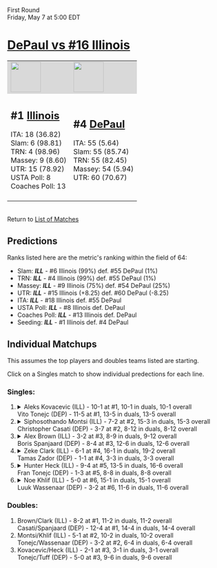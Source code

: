 First Round  
Friday, May 7 at 5:00 EDT
# [DePaul vs #16 Illinois](https://www.ncaa.com/game/5833373) 

<table>  
<tr style="background-color: #d9d9d9 !important"><td><a href="#"><img src="https://www.ncaa.com/sites/default/files/images/logos/schools/i/illinois.70.png" width="70" height="70" /></a></td><td><a href="#"><img src="https://www.ncaa.com/sites/default/files/images/logos/schools/d/depaul.70.png" width="70" height="70" /></a></td></tr>
<tr><td>  

<h2>#1 <a href="#">Illinois</a></h2>  
ITA: 18 (36.82)<br>  
Slam: 6 (98.81)<br>  
TRN: 4 (98.96)<br>  
Massey: 9 (8.60)<br>  
UTR: 15 (78.92)<br>  
USTA Poll: 8<br>  
Coaches Poll: 13<br>  
<br>  

</td><td>  

<h2>#4 <a href="#">DePaul</a></h2>  
ITA: 55 (5.64)<br>  
Slam: 55 (85.74)<br>  
TRN: 55 (82.45)<br>  
Massey: 54 (5.94)<br>  
UTR: 60 (70.67)<br>  
<br>  

</td></tr></table>  


<br>Return to [List of Matches](../index.md)  

## Predictions  

Ranks listed here are the metric's ranking within the field of 64:  
- Slam: ***ILL*** - #6 Illinois (99%) def. #55 DePaul (1%)  
- TRN: ***ILL*** - #4 Illinois (99%) def. #55 DePaul (1%)  
- Massey: ***ILL*** - #9 Illinois (75%) def. #54 DePaul (25%)  
- UTR: ***ILL*** - #15 Illinois (+8.25) def. #60 DePaul (-8.25)  
- ITA: ***ILL*** - #18 Illinois def. #55 DePaul  
- USTA Poll: ***ILL*** - #8 Illinois def. DePaul  
- Coaches Poll: ***ILL*** - #13 Illinois def. DePaul  
- Seeding: ***ILL*** - #1 Illinois def. #4 DePaul  

## Individual Matchups  

This assumes the top players and doubles teams listed are starting.  

Click on a Singles match to show individual predections for each line.  

### Singles:  

<ol>
<li><details><summary markdown="span">
Aleks Kovacevic (ILL) - 10-1 at #1, 10-1 in duals, 10-1 overall<br>  
Vito Tonejc (DEP) - 11-5 at #1, 13-5 in duals, 13-5 overall
</summary><h4>Predictions</h4><ul>
<li>Slam: <b><i>VT</i></b> - #30 Virginia Tech (56%) def. #35 Texas Tech (44%)</li>  
</ul></details></li>
<li><details><summary markdown="span">
Siphosothando Montsi (ILL) - 7-2 at #2, 15-3 in duals, 15-3 overall<br>  
Christopher Casati (DEP) - 3-7 at #2, 8-12 in duals, 8-12 overall
</summary><h4>Predictions</h4><ul>
<li>Slam: <b><i>VT</i></b> - #30 Virginia Tech (56%) def. #35 Texas Tech (44%)</li>  
</ul></details></li>
<li><details><summary markdown="span">
Alex Brown (ILL) - 3-2 at #3, 8-9 in duals, 9-12 overall<br>  
Boris Spanjaard (DEP) - 8-4 at #3, 12-6 in duals, 12-6 overall
</summary><h4>Predictions</h4><ul>
<li>Slam: <b><i>VT</i></b> - #30 Virginia Tech (56%) def. #35 Texas Tech (44%)</li>  
</ul></details></li>
<li><details><summary markdown="span">
Zeke Clark (ILL) - 6-1 at #4, 16-1 in duals, 19-2 overall<br>  
Tamas Zador (DEP) - 1-1 at #4, 3-3 in duals, 3-3 overall
</summary><h4>Predictions</h4><ul>
<li>Slam: <b><i>VT</i></b> - #30 Virginia Tech (56%) def. #35 Texas Tech (44%)</li>  
</ul></details></li>
<li><details><summary markdown="span">
Hunter Heck (ILL) - 9-4 at #5, 13-5 in duals, 16-6 overall<br>  
Fran Tonejc (DEP) - 1-3 at #5, 8-8 in duals, 8-8 overall
</summary><h4>Predictions</h4><ul>
<li>Slam: <b><i>VT</i></b> - #30 Virginia Tech (56%) def. #35 Texas Tech (44%)</li>  
</ul></details></li>
<li><details><summary markdown="span">
Noe Khlif (ILL) - 5-0 at #6, 15-1 in duals, 15-1 overall<br>  
Luuk Wassenaar (DEP) - 3-2 at #6, 11-6 in duals, 11-6 overall
</summary><h4>Predictions</h4><ul>
<li>Slam: <b><i>VT</i></b> - #30 Virginia Tech (56%) def. #35 Texas Tech (44%)</li>  
</ul></details></li>
</ol>

### Doubles:  
1. Brown/Clark (ILL) - 8-2 at #1, 11-2 in duals, 11-2 overall  
   Casati/Spanjaard (DEP) - 12-4 at #1, 14-4 in duals, 14-4 overall
2. Montsi/Khlif (ILL) - 5-1 at #2, 10-2 in duals, 10-2 overall  
   Tonejc/Wassenaar (DEP) - 3-2 at #2, 6-4 in duals, 6-4 overall
3. Kovacevic/Heck (ILL) - 2-1 at #3, 3-1 in duals, 3-1 overall  
   Tonejc/Tuff (DEP) - 5-0 at #3, 9-6 in duals, 9-6 overall